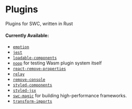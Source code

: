 # Plugins

Plugins for SWC, written in Rust

#### Currently Available:

- [`emotion`](packages/emotion)
- [`jest`](packages/jest)
- [`loadable-components`](packages/loadable-components)
- [`noop`](packages/noop) for testing Wasm plugin system itself
- [`react-remove-properties`](packages/react-remove-properties)
- [`relay`](packages/relay)
- [`remove-console`](packages/remove-console)
- [`styled-components`](packages/styled-components)
- [`styled-jsx`](packages/styled-jsx)
- [`swc-magic`](packages/swc-magic) for building high-performance frameworks.
- [`transform-imports`](packages/transform-imports)
